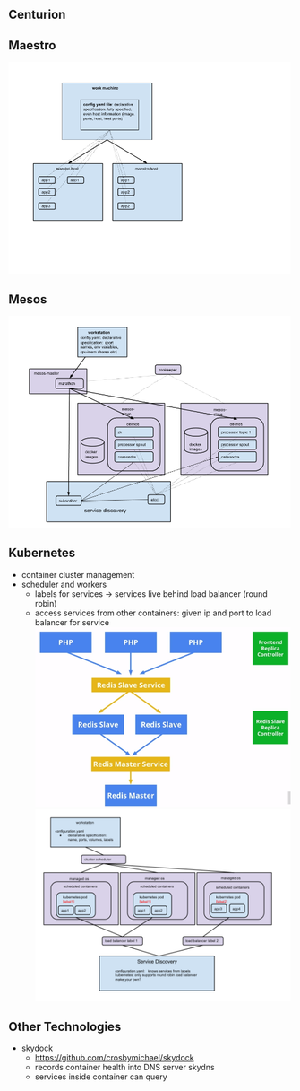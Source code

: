 ## Centurion

## Maestro
![alt tag](maestro.png)
## Mesos
![alt tag](mesos.png)
## Kubernetes
* container cluster management
* scheduler and workers
	* labels for services -> services live behind load balancer (round robin)
	* access services from other containers: given ip and port to load balancer for service
![alt tag](kubernetes-fig1.png)
![alt tag](kubernetes.png)



## Other Technologies
* skydock
	* https://github.com/crosbymichael/skydock
	* records container health into DNS server skydns
	* services inside container can query
